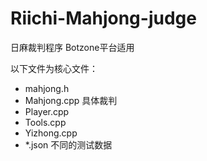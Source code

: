 # Riichi-Mahjong-judge
日麻裁判程序 Botzone平台适用

以下文件为核心文件：
- mahjong.h
- Mahjong.cpp 具体裁判
- Player.cpp
- Tools.cpp
- Yizhong.cpp
- *.json 不同的测试数据
